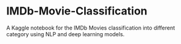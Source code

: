 # IMDb-Movie-Classification
A Kaggle notebook for the IMDb Movies classification into different category using NLP and deep learning models.
